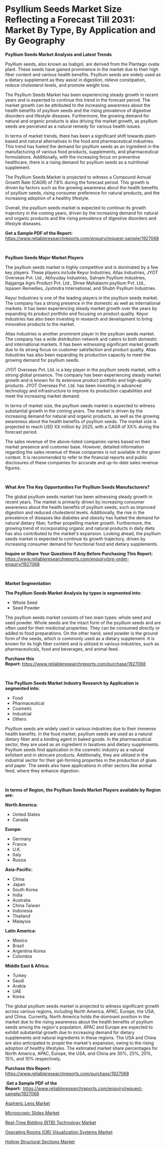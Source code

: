<p><h1>Psyllium Seeds Market Size Reflecting a Forecast Till 2031: Market By Type, By Application and By Geography</h1></p><p><strong>Psyllium Seeds Market Analysis and Latest Trends</strong></p>
<p><p>Psyllium seeds, also known as Isabgol, are derived from the Plantago ovata plant. These seeds have gained prominence in the market due to their high fiber content and various health benefits. Psyllium seeds are widely used as a dietary supplement as they assist in digestion, relieve constipation, reduce cholesterol levels, and promote weight loss.</p><p>The Psyllium Seeds Market has been experiencing steady growth in recent years and is expected to continue this trend in the forecast period. The market growth can be attributed to the increasing awareness about the health benefits of psyllium seeds and the rising prevalence of digestive disorders and lifestyle diseases. Furthermore, the growing demand for natural and organic products is also driving the market growth, as psyllium seeds are perceived as a natural remedy for various health issues.</p><p>In terms of market trends, there has been a significant shift towards plant-based and natural alternatives in the food and pharmaceutical industries. This trend has fueled the demand for psyllium seeds as an ingredient in the manufacturing of various food products, supplements, and pharmaceutical formulations. Additionally, with the increasing focus on preventive healthcare, there is a rising demand for psyllium seeds as a nutritional supplement.</p><p>The Psyllium Seeds Market is projected to witness a Compound Annual Growth Rate (CAGR) of 7.8% during the forecast period. This growth is driven by factors such as the growing awareness about the health benefits of psyllium seeds, rising consumer preference for natural products, and the increasing adoption of a healthy lifestyle.</p><p>Overall, the psyllium seeds market is expected to continue its growth trajectory in the coming years, driven by the increasing demand for natural and organic products and the rising prevalence of digestive disorders and lifestyle diseases.</p></p>
<p><strong>Get a Sample PDF of the Report:&nbsp;</strong> <a href="https://www.reliableresearchreports.com/enquiry/request-sample/1927068">https://www.reliableresearchreports.com/enquiry/request-sample/1927068</a></p>
<p>&nbsp;</p>
<p><strong>Psyllium Seeds Major Market Players</strong></p>
<p><p>The psyllium seeds market is highly competitive and is dominated by a few key players. These players include Keyur Industries, Atlas Industries, JYOT Overseas Pvt. Ltd., Abhyuday Industries, Satnam Psyllium Industries, Rajganga Agro Product Pvt. Ltd., Shree Mahalaxmi psyllium Pvt. Ltd., Ispasen Remedies, Jyotindra International, and Shubh Psyllium Industries.</p><p>Keyur Industries is one of the leading players in the psyllium seeds market. The company has a strong presence in the domestic as well as international markets. It has been experiencing steady market growth over the years by expanding its product portfolio and focusing on product quality. Keyur Industries has also been investing in research and development to bring innovative products to the market.</p><p>Atlas Industries is another prominent player in the psyllium seeds market. The company has a wide distribution network and caters to both domestic and international markets. It has been witnessing significant market growth due to its strong focus on customer satisfaction and product quality. Atlas Industries has also been expanding its production capacity to meet the growing demand for psyllium seeds.</p><p>JYOT Overseas Pvt. Ltd. is a key player in the psyllium seeds market, with a strong global presence. The company has been experiencing steady market growth and is known for its extensive product portfolio and high-quality products. JYOT Overseas Pvt. Ltd. has been investing in advanced technology and infrastructure to improve its production capabilities and meet the increasing market demand.</p><p>In terms of market size, the psyllium seeds market is expected to witness substantial growth in the coming years. The market is driven by the increasing demand for natural and organic products, as well as the growing awareness about the health benefits of psyllium seeds. The market size is projected to reach USD XX million by 2025, with a CAGR of XX% during the forecast period.</p><p>The sales revenue of the above-listed companies varies based on their market presence and customer base. However, detailed information regarding the sales revenue of these companies is not available in the given context. It is recommended to refer to the financial reports and public disclosures of these companies for accurate and up-to-date sales revenue figures.</p></p>
<p>&nbsp;</p>
<p><strong>What Are The Key Opportunities For Psyllium Seeds Manufacturers?</strong></p>
<p><p>The global psyllium seeds market has been witnessing steady growth in recent years. The market is primarily driven by increasing consumer awareness about the health benefits of psyllium seeds, such as improved digestion and reduced cholesterol levels. Additionally, the rise in the prevalence of diseases like diabetes and obesity has fueled the demand for natural dietary fiber, further propelling market growth. Furthermore, the growing trend of incorporating organic and natural products in daily diets has also contributed to the market's expansion. Looking ahead, the psyllium seeds market is expected to continue its growth trajectory, driven by increasing consumer demand for functional food and dietary supplements.</p></p>
<p><strong>Inquire or Share Your Questions If Any Before Purchasing This Report:</strong> <a href="https://www.reliableresearchreports.com/enquiry/pre-order-enquiry/1927068">https://www.reliableresearchreports.com/enquiry/pre-order-enquiry/1927068</a></p>
<p>&nbsp;</p>
<p><strong>Market Segmentation</strong></p>
<p><strong>The Psyllium Seeds Market Analysis by types is segmented into:</strong></p>
<p><ul><li>Whole Seed</li><li>Seed Powder</li></ul></p>
<p><p>The psyllium seeds market consists of two main types: whole seed and seed powder. Whole seeds are the intact form of the psyllium seeds and are often used for their medicinal properties. They can be consumed directly or added to food preparations. On the other hand, seed powder is the ground form of the seeds, which is commonly used as a dietary supplement. It is known for its high fiber content and is utilized in various industries, such as pharmaceuticals, food and beverages, and animal feed.</p></p>
<p><strong>Purchase this Report:&nbsp;</strong><a href="https://www.reliableresearchreports.com/purchase/1927068">https://www.reliableresearchreports.com/purchase/1927068</a></p>
<p>&nbsp;</p>
<p><strong>The Psyllium Seeds Market Industry Research by Application is segmented into:</strong></p>
<p><ul><li>Food</li><li>Pharmaceutical</li><li>Cosmetic</li><li>Industrial</li><li>Others</li></ul></p>
<p><p>Psyllium seeds are widely used in various industries due to their immense health benefits. In the food market, psyllium seeds are used as a natural dietary fiber and a binding agent in baked goods. In the pharmaceutical sector, they are used as an ingredient in laxatives and dietary supplements. Psyllium seeds find application in the cosmetic industry as a natural exfoliant and in skincare products. Additionally, they are utilized in the industrial sector for their gel-forming properties in the production of glues and paper. The seeds also have applications in other sectors like animal feed, where they enhance digestion.</p></p>
<p>&nbsp;</p>
<p><strong>In terms of Region, the Psyllium Seeds Market Players available by Region are:</strong></p>
<p>
    <p> <strong> North America: </strong>
        <ul>
            <li>United States</li>
            <li>Canada</li>
        </ul>
        </p> 
    <p> <strong> Europe: </strong>
        <ul>
            <li>Germany</li>
            <li>France</li>
            <li>U.K.</li>
            <li>Italy</li>
            <li>Russia</li>
        </ul>
        </p> 
    <p> <strong> Asia-Pacific: </strong>
        <ul>
            <li>China</li>
            <li>Japan</li>
            <li>South Korea</li>
            <li>India</li>
            <li>Australia</li>
            <li>China Taiwan</li>
            <li>Indonesia</li>
            <li>Thailand</li>
            <li>Malaysia</li>
        </ul>
        </p> 
    <p> <strong> Latin America: </strong>
        <ul>
            <li>Mexico</li>
            <li>Brazil</li>
            <li>Argentina Korea</li>
            <li>Colombia</li>
        </ul>
        </p> 
    <p> <strong> Middle East & Africa: </strong>
        <ul>
            <li>Turkey</li>
            <li>Saudi</li>
            <li>Arabia</li>
            <li>UAE</li>
            <li>Korea</li>
        </ul>
    </p>
    </p>
<p><p>The global psyllium seeds market is projected to witness significant growth across various regions, including North America, APAC, Europe, the USA, and China. Currently, North America holds the dominant position in the market due to the rising awareness about the health benefits of psyllium seeds among the region's population. APAC and Europe are expected to exhibit substantial growth due to increasing demand for dietary supplements and natural ingredients in these regions. The USA and China are also anticipated to propel the market's expansion, owing to the rising adoption of healthy lifestyles. The estimated market share percentages for North America, APAC, Europe, the USA, and China are 30%, 25%, 20%, 15%, and 10% respectively.</p></p>
<p><strong>Purchase this Report: </strong><a href="https://www.reliableresearchreports.com/purchase/1927068">https://www.reliableresearchreports.com/purchase/1927068</a></p>
<p>&nbsp;<strong>Get a Sample PDF of the Report:&nbsp;&nbsp;</strong><a href="https://www.reliableresearchreports.com/enquiry/request-sample/1927068">https://www.reliableresearchreports.com/enquiry/request-sample/1927068</a></p>
<p><strong></strong></p>
<p><p><a href="https://medium.com/@tammyjones1939/analyzing-aspheric-lens-market-global-industry-perspective-and-forecast-2024-to-2031-22f23a244e13">Aspheric Lens Market</a></p><p><a href="https://medium.com/@itzelheller546/microscopic-slides-market-share-evolution-and-market-growth-trends-2024-2031-336406ca5212">Microscopic Slides Market</a></p><p><a href="https://github.com/yoshih12/Market-Research-Report-List-1/blob/main/real-time-bidding-rtb-technology-market.md">Real-Time Bidding (RTB) Technology Market</a></p><p><a href="https://github.com/guneycigdem35/Market-Research-Report-List-1/blob/main/operating-rooms-or-visualization-systems-market.md">Operating Rooms (OR) Visualization Systems Market</a></p><p><a href="https://medium.com/p/d246780b56e9/edit">Hollow Structural Sections Market</a></p></p>
